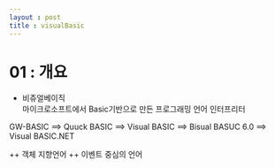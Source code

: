 ```yaml
---
layout : post
title : visualBasic
---
```


01 : 개요 
===
+ 비쥬얼베이직  
마이크로소프트에서 Basic기반으로 만든 프로그래밍 언어
인터프리터

GW-BASIC ==> Quuck BASIC ==> Visual BASIC ==> Bisual BASUC 6.0 ==> Visual BASIC.NET

++ 객체 지향언어
++ 이벤트 중심의 언어





